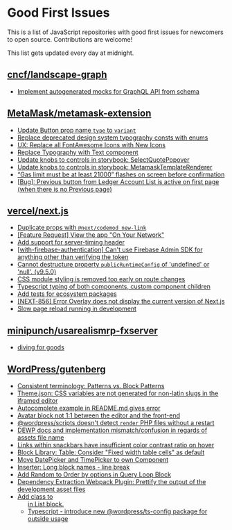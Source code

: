 # Good First Issues

This is a list of JavaScript repositories with good first issues for newcomers to open source. Contributions are welcome!

This list gets updated every day at midnight.

## [cncf/landscape-graph](https://github.com/cncf/landscape-graph)

- [Implement autogenerated mocks for GraphQL API from schema](https://github.com/cncf/landscape-graph/issues/103)

## [MetaMask/metamask-extension](https://github.com/MetaMask/metamask-extension)

- [Update Button prop name `type` to `variant` ](https://github.com/MetaMask/metamask-extension/issues/18693)
- [Replace deprecated design system typography consts with enums](https://github.com/MetaMask/metamask-extension/issues/18714)
- [UX: Replace all FontAwesome Icons with New Icons](https://github.com/MetaMask/metamask-extension/issues/17475)
- [Replace Typography with Text component](https://github.com/MetaMask/metamask-extension/issues/17670)
- [Update knobs to controls in storybook: SelectQuotePopover](https://github.com/MetaMask/metamask-extension/issues/18500)
- [Update knobs to controls in storybook: MetamaskTemplateRenderer](https://github.com/MetaMask/metamask-extension/issues/18498)
- [“Gas limit must be at least 21000” flashes on screen before confirmation](https://github.com/MetaMask/metamask-extension/issues/9345)
- [[Bug]: Previous button from Ledger Account List is active on first page (when there is no Previous page)](https://github.com/MetaMask/metamask-extension/issues/14896)

## [vercel/next.js](https://github.com/vercel/next.js)

- [Duplicate props with `@next/codemod new-link`](https://github.com/vercel/next.js/issues/41925)
- [[Feature Request] View the app "On Your Network"](https://github.com/vercel/next.js/issues/11367)
- [Add support for server-timing header](https://github.com/vercel/next.js/issues/12382)
- [[with-firebase-authentication] Can't use Firebase Admin SDK for anything other than verifying the token](https://github.com/vercel/next.js/issues/14139)
- [Cannot destructure property `publicRuntimeConfig` of 'undefined' or 'null'. (v9.5.0)](https://github.com/vercel/next.js/issues/15568)
- [CSS module styling is removed too early on route changes](https://github.com/vercel/next.js/issues/17464)
- [Typescript typing of both <Head /> components, custom component children](https://github.com/vercel/next.js/issues/19168)
- [Add tests for ecosystem packages](https://github.com/vercel/next.js/issues/31690)
- [[NEXT-856] Error Overlay does not display the current version of Next.js](https://github.com/vercel/next.js/issues/47124)
- [Slow page reload running in development](https://github.com/vercel/next.js/issues/25108)

## [minipunch/usarealismrp-fxserver](https://github.com/minipunch/usarealismrp-fxserver)

- [diving for goods](https://github.com/minipunch/usarealismrp-fxserver/issues/1638)

## [WordPress/gutenberg](https://github.com/WordPress/gutenberg)

- [Consistent terminology: Patterns vs. Block Patterns](https://github.com/WordPress/gutenberg/issues/49617)
- [Theme.json: CSS variables are not generated for non-latin slugs in the iframed editor](https://github.com/WordPress/gutenberg/issues/49711)
- [Autocomplete example in README.md gives error](https://github.com/WordPress/gutenberg/issues/16624)
- [Avatar block not 1:1 between the editor and the front-end](https://github.com/WordPress/gutenberg/issues/49775)
- [@wordpress/scripts doesn't detect `render` PHP files without a restart](https://github.com/WordPress/gutenberg/issues/49790)
- [DEWP docs and implementation mismatch/confusion in regards of assets file name](https://github.com/WordPress/gutenberg/issues/49872)
- [Links within snackbars have insufficient color contrast ratio on hover](https://github.com/WordPress/gutenberg/issues/47273)
- [Block Library: Table: Consider "Fixed width table cells" as default](https://github.com/WordPress/gutenberg/issues/16045)
- [Move DatePicker and TimePicker to own Component](https://github.com/WordPress/gutenberg/issues/18072)
- [Inserter: Long block names - line break](https://github.com/WordPress/gutenberg/issues/8047)
- [Add Random to Order by options in Query Loop Block](https://github.com/WordPress/gutenberg/issues/40481)
- [Dependency Extraction Webpack Plugin: Prettify the output of the development asset files ](https://github.com/WordPress/gutenberg/issues/48106)
- [Add class to <ul> in List block.](https://github.com/WordPress/gutenberg/issues/12420)
- [Typescript - introduce new @wordpress/ts-config package for outside usage](https://github.com/WordPress/gutenberg/issues/48954)

